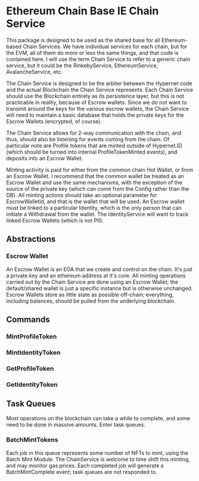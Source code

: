 # Ethereum Chain Base IE Chain Service
This package is designed to be used as the shared base for all Ethereum-based Chain Services. We have individual services for each chain, but for the EVM, all of them do more or less the same things, and that code is contained here. I will use the term Chain Service to refer to a generic chain service, but it could be the RinkebyService, EthereumService, AvalancheService, etc.

The Chain Service is designed to be the arbiter between the Hypernet code and the actual Blockchain the Chain Service represents. Each Chain Service should use the Blockchain entirely as its persistence layer, but this is not practicable in reality, because of Escrow wallets. Since we do not want to transmit around the keys for the various escrow wallets, the Chain Service will need to maintain a basic database that holds the private keys for the Escrow Wallets (encrypted, of course).

The Chain Service allows for 2-way communication with the chain, and thus, should also be listening for events coming from the chain. Of particular note are Profile tokens that are minted outside of Hypernet.ID (which should be turned into internal ProfileTokenMinted events), and deposits into an Escrow Wallet.

Minting activity is paid for either from the common chain Hot Wallet, or from an Escrow Wallet. I recommend that the common wallet be treated as an Escrow Wallet and use the same mechanisms, with the exception of the source of the private key (which can come from the Config rather than the DB). All minting actions should take an optional parameter for EscrowWalletId, and that is the wallet that will be used. An Escrow wallet must be linked to a particular Identity, which is the only person that can initiate a Withdrawal from the wallet. The IdentityService will want to track linked Escrow Wallets (which is not PII).

## Abstractions
### Escrow Wallet
An Escrow Wallet is an EOA that we create and control on the chain. It's just a private key and an ethereum address at it's core. All minting operations carried out by the Chain Service are done using an Escrow Wallet; the default/shared wallet is just a specific instance but is otherwise unchanged. Escrow Wallets store as little state as possible off-chain; everything, including balances, should be pulled from the underlying blockchain.

## Commands
### MintProfileToken
### MintIdentityToken
### GetProfileToken
### GetIdentityToken

## Task Queues
Most operations on the blockchain can take a while to complete, and some need to be done in massive amounts. Enter task queues.

### BatchMintTokens
Each job in this queue represents some number of NFTs to mint, using the Batch Mint Module. The ChainService is welcome to time shift this minting, and may monitor gas prices. Each completed job will generate a BatchMintComplete event; task queues are not responded to.